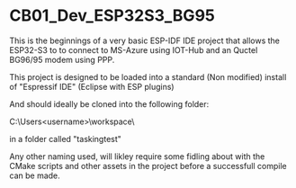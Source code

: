 # CB01_Dev_ESP32S3_BG95

This is the beginnings of a very basic ESP-IDF IDE project that allows the ESP32-S3 to to connect to 
MS-Azure using IOT-Hub and an Quctel BG96/95 modem using PPP.

This project is designed to be loaded into a standard (Non modified) install of "Espressif IDE" (Eclipse with ESP plugins)

And should ideally be cloned into the following folder:

C:\Users\<username>\workspace\

in a folder called "taskingtest"

Any other naming used, will likley require some fidling about with the CMake scripts and other assets in the project
before a successfull compile can be made.
